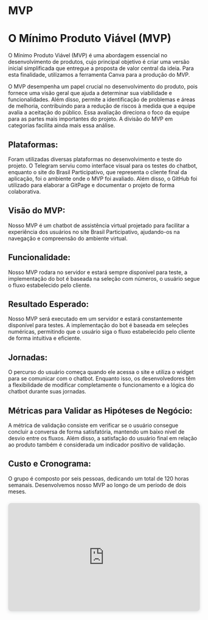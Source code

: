 # MVP

# **O Mínimo Produto Viável (MVP)**

O Mínimo Produto Viável (MVP) é uma abordagem essencial no desenvolvimento de produtos, cujo principal objetivo é criar uma versão inicial simplificada que entregue a proposta de valor central da ideia. Para esta finalidade, utilizamos a ferramenta Canva para a produção do MVP.

O MVP desempenha um papel crucial no desenvolvimento do produto, pois fornece uma visão geral que ajuda a determinar sua viabilidade e funcionalidades. Além disso, permite a identificação de problemas e áreas de melhoria, contribuindo para a redução de riscos à medida que a equipe avalia a aceitação do público. Essa avaliação direciona o foco da equipe para as partes mais importantes do projeto. A divisão do MVP em categorias facilita ainda mais essa análise.

## **Plataformas:**

Foram utilizadas diversas plataformas no desenvolvimento e teste do projeto. O Telegram serviu como interface visual para os testes do chatbot, enquanto o site do Brasil Participativo, que representa o cliente final da aplicação, foi o ambiente onde o MVP foi avaliado. Além disso, o GitHub foi utilizado para elaborar a GitPage e documentar o projeto de forma colaborativa.

## **Visão do MVP:**

Nosso MVP é um chatbot de assistência virtual projetado para facilitar a experiência dos usuários no site Brasil Participativo, ajudando-os na navegação e compreensão do ambiente virtual.

## **Funcionalidade:**

Nosso MVP rodara no servidor e estará sempre disponivel para teste, a implementação do bot é baseada na seleção com números, o usuário segue o fluxo estabelecido pelo cliente.

## **Resultado Esperado:**

Nosso MVP será executado em um servidor e estará constantemente disponível para testes. A implementação do bot é baseada em seleções numéricas, permitindo que o usuário siga o fluxo estabelecido pelo cliente de forma intuitiva e eficiente.

## **Jornadas:**

O percurso do usuário começa quando ele acessa o site e utiliza o widget para se comunicar com o chatbot. Enquanto isso, os desenvolvedores têm a flexibilidade de modificar completamente o funcionamento e a lógica do chatbot durante suas jornadas.

## **Métricas para Validar as Hipóteses de Negócio:**

A métrica de validação consiste em verificar se o usuário consegue concluir a conversa de forma satisfatória, mantendo um baixo nível de desvio entre os fluxos. Além disso, a satisfação do usuário final em relação ao produto também é considerada um indicador positivo de validação.

## **Custo e Cronograma:**

O grupo é composto por seis pessoas, dedicando um total de 120 horas semanais. Desenvolvemos nosso MVP ao longo de um período de dois meses.


<div style="position: relative; width: 100%; height: 0; padding-top: 56.2500%;
 padding-bottom: 0; box-shadow: 0 2px 8px 0 rgba(63,69,81,0.16); margin-top: 1.6em; margin-bottom: 0.9em; overflow: hidden;
 border-radius: 8px; will-change: transform;">
  <iframe loading="lazy" style="position: absolute; width: 100%; height: 100%; top: 0; left: 0; border: none; padding: 0;margin: 0;"
    src="https:&#x2F;&#x2F;www.canva.com&#x2F;design&#x2F;DAGAnxvHcDQ&#x2F;ZFAAw5f8VzC-Fr0NOYknHA&#x2F;view?embed" allowfullscreen="allowfullscreen" allow="fullscreen">
  </iframe>
</div>
<a href="https:&#x2F;&#x2F;www.canva.com&#x2F;design&#x2F;DAGAnxvHcDQ&#x2F;ZFAAw5f8VzC-Fr0NOYknHA&#x2F;view?utm_content=DAGAnxvHcDQ&amp;utm_campaign=designshare&amp;utm_medium=embeds&amp;utm_source=link" target="_blank" rel="noopener">